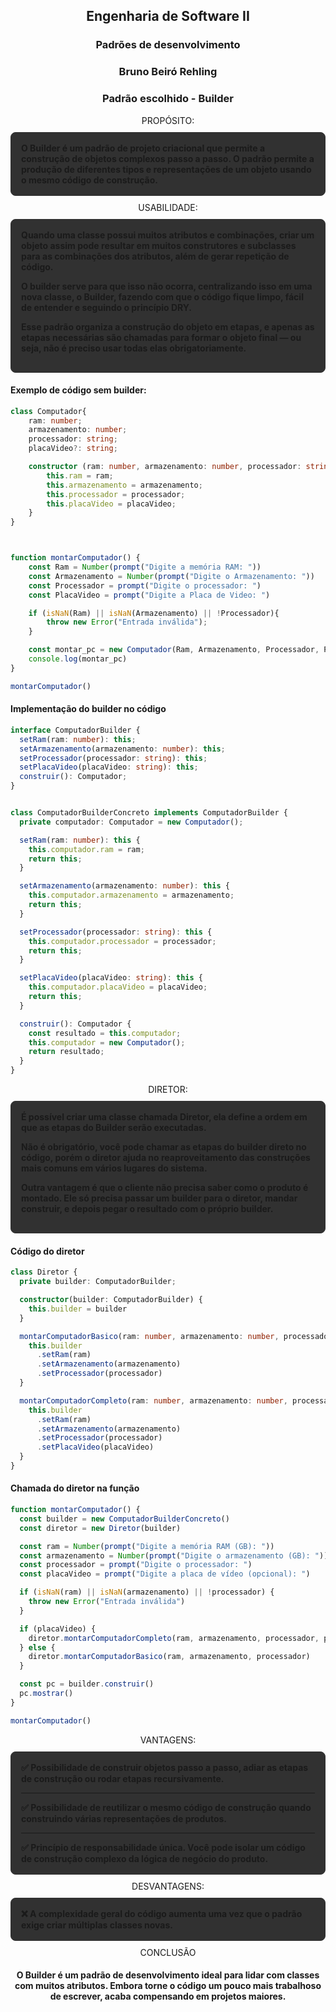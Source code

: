 <div align="center">
  <h2>Engenharia de Software II</h2>
  <h3>Padrões de desenvolvimento</h3>
  <h3>Bruno Beiró Rehling</h3>
</div>

<div align ="center">
    <h3> Padrão  escolhido - Builder</h3>
</div>
<div align ="center">
PROPÓSITO:
</div>
<h4  style="border: 1px solid rgb(49, 49, 49); border-radius: 8px; padding: 16px; margin: 10px 0; background-color: rgb(49, 49, 49)">
O Builder é um padrão de projeto criacional que permite a construção de objetos complexos passo a passo. O padrão permite a produção de diferentes tipos e representações de um objeto usando o mesmo código de construção.
</h4>
<div align ="center">
USABILIDADE:
</div>
<h4 style="border: 1px solid rgb(49, 49, 49); border-radius: 8px; padding: 16px; margin: 10px 0; background-color: rgb(49, 49, 49)">
Quando uma classe possui muitos atributos e combinações, criar um objeto assim pode resultar em muitos construtores e subclasses para as combinações dos atributos, além de gerar repetição de código.

O builder serve para que isso não ocorra, centralizando isso em uma nova classe, o Builder, fazendo com que o código fique limpo, fácil de entender e seguindo o princípio DRY.

Esse padrão organiza a construção do objeto em etapas, e apenas as etapas necessárias são chamadas para formar o objeto final — ou seja, não é preciso usar todas elas obrigatoriamente.
</h4>

#### Exemplo de código sem builder:

```ts
class Computador{
    ram: number;
    armazenamento: number;
    processador: string;
    placaVideo?: string;

    constructor (ram: number, armazenamento: number, processador: string, placaVideo: string,){
        this.ram = ram;
        this.armazenamento = armazenamento;
        this.processador = processador;
        this.placaVideo = placaVideo;
    }
}



function montarComputador() {
    const Ram = Number(prompt("Digite a memória RAM: "))
    const Armazenamento = Number(prompt("Digite o Armazenamento: "))
    const Processador = prompt("Digite o processador: ")
    const PlacaVideo = prompt("Digite a Placa de Video: ")

    if (isNaN(Ram) || isNaN(Armazenamento) || !Processador){
        throw new Error("Entrada inválida");
    }

    const montar_pc = new Computador(Ram, Armazenamento, Processador, PlacaVideo)
    console.log(montar_pc)
}

montarComputador()
```

#### Implementação do builder no código
```ts
interface ComputadorBuilder {
  setRam(ram: number): this;
  setArmazenamento(armazenamento: number): this;
  setProcessador(processador: string): this;
  setPlacaVideo(placaVideo: string): this;
  construir(): Computador;
}


class ComputadorBuilderConcreto implements ComputadorBuilder {
  private computador: Computador = new Computador();

  setRam(ram: number): this {
    this.computador.ram = ram;
    return this;
  }

  setArmazenamento(armazenamento: number): this {
    this.computador.armazenamento = armazenamento;
    return this;
  }

  setProcessador(processador: string): this {
    this.computador.processador = processador;
    return this;
  }

  setPlacaVideo(placaVideo: string): this {
    this.computador.placaVideo = placaVideo;
    return this;
  }

  construir(): Computador {
    const resultado = this.computador;
    this.computador = new Computador();
    return resultado;
  }
}

```
<div align ="center">
DIRETOR: 
</div>
<h4 style="border: 1px solid rgb(49, 49, 49); border-radius: 8px; padding: 16px; margin: 10px 0; background-color: rgb(49, 49, 49)">
É possível criar uma classe chamada Diretor, ela define a ordem em que as etapas do Builder serão executadas.

Não é obrigatório, você pode chamar as etapas do builder direto no código, porém o diretor ajuda no reaproveitamento das construções mais comuns em vários lugares do sistema.

Outra vantagem é que o cliente não precisa saber como o produto é montado. Ele só precisa passar um builder para o diretor, mandar construir, e depois pegar o resultado com o próprio builder.
</h4>

#### Código do diretor

```ts
class Diretor {
  private builder: ComputadorBuilder;

  constructor(builder: ComputadorBuilder) {
    this.builder = builder
  }

  montarComputadorBasico(ram: number, armazenamento: number, processador: string) {
    this.builder
      .setRam(ram)
      .setArmazenamento(armazenamento)
      .setProcessador(processador)
  }

  montarComputadorCompleto(ram: number, armazenamento: number, processador: string, placaVideo: string) {
    this.builder
      .setRam(ram)
      .setArmazenamento(armazenamento)
      .setProcessador(processador)
      .setPlacaVideo(placaVideo)
  }
}

```
#### Chamada do diretor na função

```ts
function montarComputador() {
  const builder = new ComputadorBuilderConcreto()
  const diretor = new Diretor(builder)

  const ram = Number(prompt("Digite a memória RAM (GB): "))
  const armazenamento = Number(prompt("Digite o armazenamento (GB): "))
  const processador = prompt("Digite o processador: ")
  const placaVideo = prompt("Digite a placa de vídeo (opcional): ")

  if (isNaN(ram) || isNaN(armazenamento) || !processador) {
    throw new Error("Entrada inválida")
  }

  if (placaVideo) {
    diretor.montarComputadorCompleto(ram, armazenamento, processador, placaVideo)
  } else {
    diretor.montarComputadorBasico(ram, armazenamento, processador)
  }

  const pc = builder.construir()
  pc.mostrar()
}

montarComputador()
```

<div align ="center">
VANTAGENS:
</div>
<h4 style="border: 1px solid rgb(49, 49, 49); border-radius: 8px; padding: 16px; margin: 10px 0; background-color: rgb(49, 49, 49)">
✅ Possibilidade de construir objetos passo a passo, adiar as etapas de construção ou rodar etapas recursivamente.
<hr>
✅ Possibilidade de reutilizar o mesmo código de construção quando construindo várias representações de produtos.
<hr>
✅ Princípio de responsabilidade única. Você pode isolar um código de construção complexo da lógica de negócio do produto.
</h4>
<div align ="center">
DESVANTAGENS:
</div>
<h4 style="border: 1px solid rgb(49, 49, 49); border-radius: 8px; padding: 16px; margin: 10px 0; background-color:rgb(49, 49, 49)">
❌ A complexidade geral do código aumenta uma vez que o padrão exige criar múltiplas classes novas.
</h4>
<div align ="center">

<div align="center">
CONCLUSÃO
</div>
<h4>
 O Builder é um padrão de desenvolvimento ideal para lidar com classes com muitos atributos. Embora torne o código um pouco mais trabalhoso de escrever, acaba compensando em projetos maiores.
</h4>